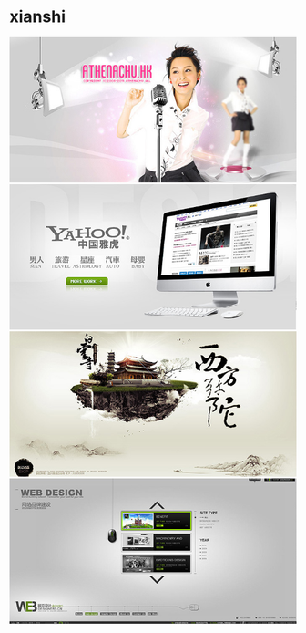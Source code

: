 # xianshi
![image](https://github.com/liuziyu950514/xianshi/raw/master/1.jpg)
![image](https://github.com/liuziyu950514/xianshi/raw/master/2.jpg)
![image](https://github.com/liuziyu950514/xianshi/raw/master/3.jpg)
![image](https://github.com/liuziyu950514/xianshi/raw/master/4.jpg)
